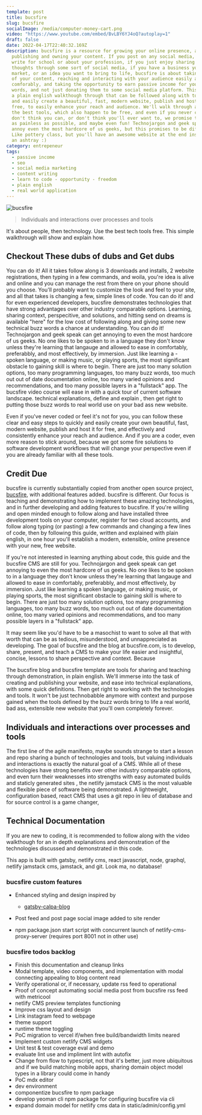 ```yaml
---
template: post
title: bucsfire
slug: bucsfire
socialImage: /media/computer-money-cart.png
video: "https://www.youtube.com/embed/BvLBY6YJ4oQ?autoplay=1"
draft: false
date: 2022-04-17T22:40:32.169Z
description: bucsfire is a resource for growing your online presence, and
  publishing and owning your content. If you post on any social media, if you
  write for school or about your profession, if you just enjoy sharing your
  thoughts through some sort of social media, if you have a business you want to
  market, or an idea you want to bring to life, bucsfire is about taking ownership
  of your content, reaching and interacting with your audience easily and
  comforably, and taking the opportunity to earn passive income for your own
  words, and not just donating them to some social media platform. This video is
  a plain english walkthough through that can be followed along with to quickly
  and easily create a beautiful, fast, modern website, publish and host for
  free, to easily enhance your reach and audience. We'll walk through and use
  the best tools, which also happen to be free, and even if you never coded,
  don't think you can, or don't think you'll ever want to, we promise to make it
  as painless as possible, and maybe even fun! Technojargon and geek speak can
  annoy even the most hardcore of us geeks, but this promises to be different.
  Like pottery class, but you'll have an awesome website at the end instead of
  an ashtray :)
category: entrepeneur
tags:
  - passive income
  - seo
  - social media marketing
  - content writing
  - learn to code - opportunity - freedom
  - plain english
  - real world application
---
```

![bucsfire](/media/bucsfire.png "bucsfire")

> Individuals and interactions over processes and tools

It's about people, then technology. Use the best tech tools free. This simple walkthrough will show and explain how.

## Checkout These dubs of dubs and Get dubs

You can do it! All it takes follow along is 3 downloads and installs, 2 website registrations, then typing in a few commands, and woila, you're idea is alive and online and you can manage the rest from there on your phone should you choose. You'll probably want to customize the look and feel to your site, and all that takes is changing a few, simple lines of code. You can do it! and for even experienced developers, bucsfire demonstrates technologies that have strong advantages over other industry comparable options. Learning, sharing context, perspecitive, and solutions, and hitting send on dreams is available "here" for the low cost of following along and giving some new technical buzz words a chance at understanding. You can do it! Technojargon and geek speak can get annoying to even the most hardcore of us geeks. No one likes to be spoken to in a language they don't know unless they're learning that langauge and allowed to ease in comfortably, preferabbly, and most effectively, by immersion. Just like learning a -spoken language, or making music, or playing sports, the most significant obstacle to gaining skill is where to begin. There are just too many solution options, too many programming languages, too many buzz words, too much out out of date documentation online, too many varied opinions and recommendations, and too many possible layers in a "fullstack" app. The bucsfire video course will ease in with a quick tour of current software landscape. technical explanations, define and explain , then get right to putting those buzz words to real world use on your bad ass new website.

Even if you've never coded or feel it's not for you, you can follow these clear and easy steps to quickly and easily create your own beautiful, fast, modern website, publish and host it for free, and effectively and consistently enhance your reach and audience. And if you are a coder, even more reason to stick around, because we got some fire solutions to software development workflows that will change your perspective even if you are already familiar with all these tools.

## Credit Due

bucsfire is currently substantially copied from another open source project, [bucsfire](http://github.com/alxshelepenok/gatby-starter-lumen), with additional features added. bucsfire is different. Our focus is teaching and demonstrating how to implement these amazing technologies, and in further developing and adding features to bucsfire. If you're willing and open minded enough to follow along and have installed three development tools on your computer, register for two cloud accounts, and follow along typing (or pasting) a few commands and changing a few lines of code, then by following this guide, written and explained with plain english, in one hour you'll establish a modern, extensible, online presence with your new, free website.

If you're not interested in learning anything about code, this guide and the bucsfire CMS are still for you. Technojargon and geek speak can get annoying to even the most hardcore of us geeks. No one likes to be spoken to in a language they don't know unless they're learning that langauge and allowed to ease in comfortably, preferabbly, and most effectively, by immersion. Just like learning a spoken language, or making music, or playing sports, the most significant obstacle to gaining skill is where to begin. There are just too many solution options, too many programming languages, too many buzz words, too much out out of date documentation online, too many varied opinions and recommendations, and too many possible layers in a "fullstack" app.

It may seem like you'd have to be a masochist to want to solve all that with worth that can be as tedious, misunderstood, and unnappreciated as developing. The goal of bucsfire and the blog at bucsfire.com, is to develop, share, present, and teach a CMS to make your life easier and insightful, concise, lessons to share perspective and context. Because

The bucsfire blog and bucsfire template are tools for sharing and teaching through demonstration, in plain english. We'll immerse into the task of creating and publishing your website, and ease into technical explanations, with some quick definitions. Then get right to working with the technologies and tools. It won't be just technobabble anymore with context and purpose gained when the tools defined by the buzz words bring to life a real world, bad ass, extensible new website that you'll own completely forever.

## Individuals and interactions over processes and tools

The first line of the agile manifesto, maybe sounds strange to start a lesson and repo sharing a bunch of technologies and tools, but valuing individuals and interactions is exactly the natural goal of a CMS. While all of these technologies have strong benefits over other industry comparable options, and even turn their weaknesses into strengths with easy automated builds and staticly generated sites , the netlify jamstack CMS is the most valuable and flexible piece of software being demonstrated. A lightweight, configuration based, react CMS that uses a git repo in lieu of database and for source control is a game changer,

## Technical Documentation

If you are new to coding, it is recommended to follow along with the video walkthough for an in depth explanations and demonstration of the technologies discussed and demonstrated in this code.

This app is built with gatsby, netlify cms, react javascript, node, graphql, netlify jamstack cms, jamstack, and git. Look ma, no database!

### bucsfire custom features

* Enhanced styling and design inspired by

  * [gatsby-calpa-blog](http://github.com/alxshelepenok/gatsby-starter-lumen)
* Post feed and post page social image added to site render
* npm package.json start script with concurrent launch of netlify-cms-proxy-server
  (requires port 8001 not in other use)

### bucsfire todos backlog

* Finish this documentation and cleanup links
* Modal template, video components, and implementation with modal connecting appealing to blog content read
* Verify operational or, if necessary, update rss feed to operational
* Proof of concept automating social media post from bucsfire rss feed with metricool
* netlify CMS preview templates functioning
* Improve css layout and design
* Link instagram feed to webpage
* theme support
* runtime theme toggling
* PoC migration to vercel if/when free build/bandwidth limits neared
* Implement custom netlify CMS widgets
* Unit test & test coverage eval and demo
* evaluate lint use and impliment lint with autofix
* Change from flow to typescript, not that it's better, just more ubiquitous and if we build matching mobile apps, sharing domain object model types in a library could come in handy
* PoC mdx editor
* dev environment
* componentize bucsfire to npm package
* develop yeoman cli npm package for configuring bucsfire via cli
* expand domain model for netlify cms data in static/admin/config.yml